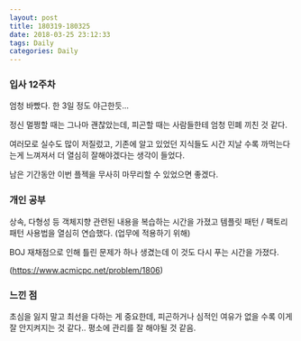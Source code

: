 ```yaml
---
layout: post
title: 180319-180325
date: 2018-03-25 23:12:33
tags: Daily
categories: Daily
---
```


### 입사 12주차

엄청 바빴다. 한 3일 정도 야근한듯...

정신 멀쩡할 때는 그나마 괜찮았는데, 피곤할 때는 사람들한테 엄청 민폐 끼친 것 같다.

여러모로 실수도 많이 저질렀고, 기존에 알고 있었던 지식들도 시간 지날 수록 까먹는다는게 느껴져서 더 열심히 잘해야겠다는 생각이 들었다.

남은 기간동안 이번 플젝을 무사히 마무리할 수 있었으면 좋겠다.

### 개인 공부

상속, 다형성 등 객체지향 관련된 내용을 복습하는 시간을 가졌고 템플릿 패턴 / 팩토리 패턴 사용법을 열심히 연습했다. (업무에 적용하기 위해)

BOJ 재채점으로 인해 틀린 문제가 하나 생겼는데 이 것도 다시 푸는 시간을 가졌다.

(https://www.acmicpc.net/problem/1806)

### 느낀 점

초심을 잃지 말고 최선을 다하는 게 중요한데, 피곤하거나 심적인 여유가 없을 수록 이게 잘 안지켜지는 것 같다.. 평소에 관리를 잘 해야될 것 같음.

